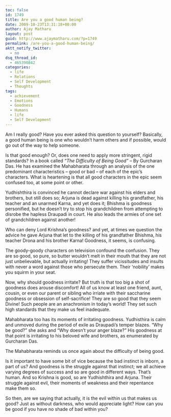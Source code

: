 ```yaml
---
toc: false
id: 1749
title: Are you a good human being?
date: 2009-10-23T13:31:18+00:00
author: Ajay Matharu
layout: post
guid: http://www.ajaymatharu.com/?p=1749
permalink: /are-you-a-good-human-being/
aktt_notify_twitter:
  - no
dsq_thread_id:
  - 465390842
categories:
  - life
  - Relations
  - Self Development
  - Thoughts
tags:
  - achievement
  - Emotions
  - Goodness
  - Humans
  - life
  - Self Development
---
```

Am I really good? Have you ever asked this question to yourself? Basically, a good human being is one who wouldn&#8217;t harm others and if possible, would go out of the way to help someone.

Is that good enough? Or, does one need to apply more stringent, rigid standards? In a book called _&#8220;The Difficulty of Being Good&#8221;_ &#8211; By Gurcharan Das. He has examined the Mahabharata through an analysis of the one predominant characteristics &#8211; good or bad &#8211; of each of the epic&#8217;s characters. What is heartening is that all good characters in the epic seem confused too, at some point or other.

Yudhishthira is convinced he cannot declare war against his elders and brothers, but still does so; Arjuna is dead against killing his grandfather, his teacher and an unarmed Karna, and yet does it; Bhishma is goodness personified, but he doesn&#8217;t try to stop his grandchildren from attempting to disrobe the hapless Draupadi in court. He also leads the armies of one set of grandchildren against another!

Who can deny Lord Krishna&#8217;s goodness? and yet, at times we question the advice he gave Arjuna that let to the killing of his grandfather Bhishma, his teacher Drona and his brother Karna! Goodness, it seems, is confusing.

The goody-goody characters on television confound the confusion. They are so good, so pure, so butter wouldn&#8217;t melt in their mouth that they are not just unbelievable, but actually irritating! They suffer vicissitudes and insults with never a word against those who persecute them. Their &#8216;nobility&#8217; makes you squirm in your seat.

Now, why should goodness irritate? But truth is that too big a shot of goodness does arouse discomfort! All of us know at least one friend, aunt, cousin, or even our parent or sibling who irriate with their saccharine goodness or obsession of self-sacrifice! They are so good that they seem Divine! Such people are an anachronism in today&#8217;s world! They set such high standards that they make us feel inadequate.

Mahabharata too has its moments of irritating goodness. Yudhisthira is calm and unmoved during the period of exile as Draupadi&#8217;s temper blazes. &#8220;Why be good?&#8221; she asks and &#8220;Why doesn&#8217;t your anger blaze?&#8221; His goodness at that point is irritating to his beloved wife and brothers, as enumerated by Gurcharan Das.

The Mahabharata reminds us once again about the difficulty of being good.

Is it important to have some bit of vice because the bad instinct is inborn, a part of us? And goodness is the struggle against that instinct; we all achieve varying degrees of success and so are good in different ways. That&#8217;s human. And so Krishna is good, so are Yudhishthira and Arjuna. Their struggle against evil, their moments of weakness and their repentance make them so.

So then, are we saying that actually, it is the evil within us that makes us good? Just as without darkness, who would appreciate light? How can you be good if you have no shade of bad within you?
